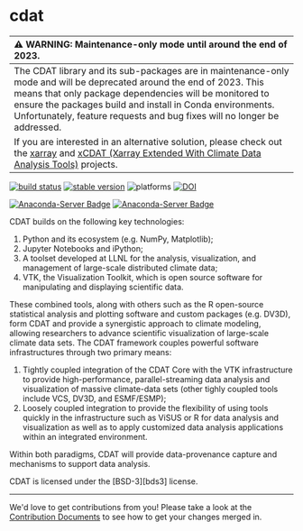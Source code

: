 cdat
======

| :warning: WARNING: Maintenance-only mode until around the end of 2023.          |
| :------------------------------------------------------------------------------ |
|The CDAT library and its sub-packages are in maintenance-only mode and will be deprecated around the end of 2023. This means that only package dependencies will be monitored to ensure the packages build and install in Conda environments. Unfortunately, feature requests and bug fixes will no longer be addressed.|
If you are interested in an alternative solution, please check out the [xarray](https://docs.xarray.dev/en/stable/index.html) and [xCDAT (Xarray Extended With Climate Data Analysis Tools)](https://github.com/xCDAT/xcdat) projects.|

[![build status](https://travis-ci.org/CDAT/cdat.svg?branch=master)](https://travis-ci.org/CDAT/cdat/builds)
[![stable version](http://img.shields.io/badge/stable%20version-8.1-brightgreen.svg)](https://github.com/CDAT/cdat/releases/tag/v8.1)
![platforms](http://img.shields.io/badge/platforms-linux%20|%20osx-lightgrey.svg)
[![DOI](https://zenodo.org/badge/DOI/10.5281/zenodo.2586088.svg)](https://doi.org/10.5281/zenodo.2586088)

[![Anaconda-Server Badge](https://anaconda.org/cdat/cdat/badges/installer/conda.svg)](https://conda.anaconda.org/cdat)
[![Anaconda-Server Badge](https://anaconda.org/cdat/cdat/badges/downloads.svg)](https://anaconda.org/cdat/cdat)

CDAT builds on the following key technologies:

  1. Python and its ecosystem (e.g. NumPy, Matplotlib);
  2. Jupyter Notebooks and iPython;
  3. A toolset developed at LLNL for the analysis, visualization, and management of large-scale distributed climate data;
  4. VTK, the Visualization Toolkit, which is open source software for manipulating and displaying scientific data.

These combined tools, along with others such as the R open-source statistical
analysis and plotting software and custom packages (e.g. DV3D), form CDAT
and provide a synergistic approach to climate modeling, allowing researchers to
advance scientific visualization of large-scale climate data sets. The CDAT
framework couples powerful software infrastructures through two primary means:

  1. Tightly coupled integration of the CDAT Core with the VTK infrastructure to provide high-performance, parallel-streaming data analysis and visualization of massive climate-data sets (other tighly coupled tools include
  VCS, DV3D, and ESMF/ESMP);
  2. Loosely coupled integration to provide the flexibility of using tools quickly
  in the infrastructure such as ViSUS or R for data analysis and
  visualization as well as to apply customized data analysis applications within
  an integrated environment.

Within both paradigms, CDAT will provide data-provenance capture and
mechanisms to support data analysis.

CDAT is licensed under the [BSD-3][bds3] license.

------
We'd love to get contributions from you! Please take a look at the
[Contribution Documents](CONTRIBUTING.md) to see how to get your changes merged
in.
